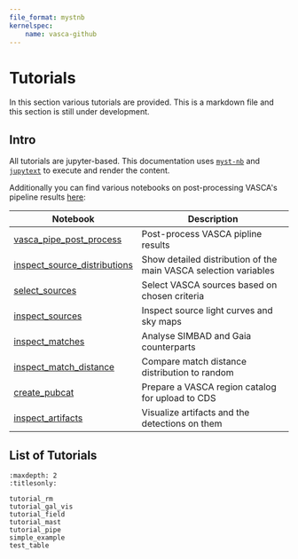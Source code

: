 ```yaml
---
file_format: mystnb
kernelspec:
    name: vasca-github
---
```

# Tutorials
In this section various tutorials are provided. This is a markdown file and this section
is still under development.

## Intro
All tutorials are jupyter-based. This documentation uses [`myst-nb`](https://myst-nb.readthedocs.io/en/latest/index.html)
and [`jupytext`](https://jupytext.readthedocs.io/en/latest/index.html) to execute and
render the content.

Additionally you can find various notebooks on post-processing VASCA's pipeline results
[here](https://github.com/rbuehler/vasca/blob/main/vasca/examples):

| Notebook                                                                                                                      | Description                                                      |
|-------------------------------------------------------------------------------------------------------------------------------|------------------------------------------------------------------|
| [vasca_pipe_post_process](https://github.com/rbuehler/vasca/blob/main/vasca/examples/vasca_pipe_post_process.ipynb)           | Post-process VASCA pipline results                               |
| [inspect_source_distributions](https://github.com/rbuehler/vasca/blob/main/vasca/examples/inspect_source_distributions.ipynb) | Show detailed distribution of the main VASCA selection variables |
| [select_sources](https://github.com/rbuehler/vasca/blob/main/vasca/examples/select_sources.ipynb)                             | Select VASCA sources based on chosen criteria                    |
| [inspect_sources](https://github.com/rbuehler/vasca/blob/main/vasca/examples/inspect_sources.ipynb)                           | Inspect source light curves and sky maps                         |
| [inspect_matches](https://github.com/rbuehler/vasca/blob/main/vasca/examples/inspect_matches.ipynb)                           | Analyse SIMBAD and Gaia counterparts                             |
| [inspect_match_distance](https://github.com/rbuehler/vasca/blob/main/vasca/examples/inspect_match_distance.ipynb)             | Compare match distance distribution to random                    |
| [create_pubcat](https://github.com/rbuehler/vasca/blob/main/vasca/examples/create_pubcat.ipynb)                               | Prepare a VASCA region catalog for upload to CDS                 |
| [inspect_artifacts](https://github.com/rbuehler/vasca/blob/main/vasca/examples/inspect_artifacts.ipynb)                       | Visualize artifacts and the detections on them                   |

## List of Tutorials
```{toctree}
:maxdepth: 2
:titlesonly:

tutorial_rm
tutorial_gal_vis
tutorial_field
tutorial_mast
tutorial_pipe
simple_example
test_table
```